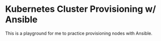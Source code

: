# Kubernetes Cluster Provisioning w/ Ansible

This is a playground for me to practice provisioning nodes with Ansible.